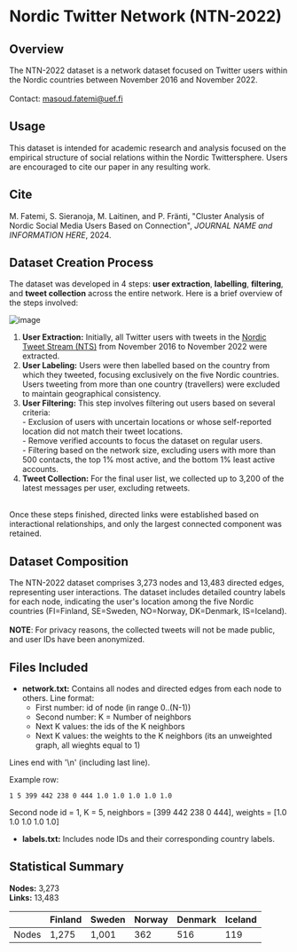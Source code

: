 # Nordic Twitter Network (NTN-2022)

## Overview
The NTN-2022 dataset is a network dataset focused on Twitter users within the Nordic countries between November 2016 and November 2022.
<br />
<br />
Contact: [masoud.fatemi@uef.fi](masoud.fatemi@uef.fi)

## Usage
This dataset is intended for academic research and analysis focused on the empirical structure of social relations within the Nordic Twittersphere. Users are encouraged to cite our paper in any resulting work.

## Cite
M. Fatemi, S. Sieranoja, M. Laitinen, and P. Fränti, "Cluster Analysis of Nordic Social Media Users Based on Connection", *JOURNAL NAME and INFORMATION HERE*, 2024.

## Dataset Creation Process
The dataset was developed in 4 steps: **user extraction**, **labelling**, **filtering**, and **tweet collection** across the entire network. Here is a brief overview of the steps involved:

![image](https://github.com/Masoud-Fatemi/NTN_2022/assets/25830298/021b1a7c-a1c2-4edf-a1e8-19898e5582e0)
<br />
  1. **User Extraction:** Initially, all Twitter users with tweets in the [Nordic Tweet Stream (NTS)](https://erepo.uef.fi/handle/123456789/6697) from November 2016 to November 2022 were extracted.
  2. **User Labeling:** Users were then labelled based on the country from which they tweeted, focusing exclusively on the five Nordic countries. Users tweeting from more than one country (travellers) were excluded to maintain geographical consistency.
  3. **User Filtering:** This step involves filtering out users based on several criteria: <br />
    - Exclusion of users with uncertain locations or whose self-reported location did not match their tweet locations. <br />
    - Remove verified accounts to focus the dataset on regular users. <br />
    - Filtering based on the network size, excluding users with more than 500 contacts, the top 1% most active, and the bottom 1% least active accounts. <br />
  4. **Tweet Collection:** For the final user list, we collected up to 3,200 of the latest messages per user, excluding retweets.
<br />
Once these steps finished, directed links were established based on interactional relationships, and only the largest connected component was retained.

## Dataset Composition
The NTN-2022 dataset comprises 3,273 nodes and 13,483 directed edges, representing user interactions. The dataset includes detailed country labels for each node, indicating the user's location among the five Nordic countries (FI=Finland, SE=Sweden, NO=Norway, DK=Denmark, IS=Iceland).
<br />
<br />
**NOTE**: For privacy reasons, the collected tweets will not be made public, and user IDs have been anonymized.

## Files Included
- **network.txt:** Contains all nodes and directed edges from each node to others. Line format:  
  - First number: id of node (in range 0..(N-1))
  - Second number: K = Number of neighbors
  - Next K values: the ids of the K neighbors
  - Next K values: the weights  to the K neighbors (its an unweighted graph, all wieghts equal to 1)
 
Lines end with '\n' (including last line).

Example row: 
```
1 5 399 442 238 0 444 1.0 1.0 1.0 1.0 1.0 
```
Second node id = 1, K = 5, neighbors = [399 442 238 0 444], weights = [1.0 1.0 1.0 1.0 1.0]  


- **labels.txt:** Includes node IDs and their corresponding country labels.

## Statistical Summary
**Nodes:** 3,273 <br />
**Links:** 13,483 <br />


|         | Finland| Sweden | Norway | Denmark | Iceland |
| ------- | ------ | ------ | ------ | ------- | ------- |
|  Nodes  | 1,275  | 1,001  |  362   |   516   |   119   |

